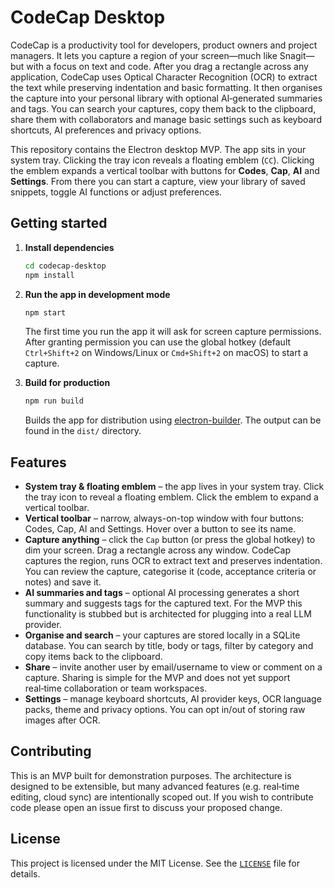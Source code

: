 # CodeCap Desktop

CodeCap is a productivity tool for developers, product owners and project managers.  It lets you capture a region of your screen—much like Snagit—but with a focus on text and code.  After you drag a rectangle across any application, CodeCap uses Optical Character Recognition (OCR) to extract the text while preserving indentation and basic formatting.  It then organises the capture into your personal library with optional AI‑generated summaries and tags.  You can search your captures, copy them back to the clipboard, share them with collaborators and manage basic settings such as keyboard shortcuts, AI preferences and privacy options.

This repository contains the Electron desktop MVP.  The app sits in your system tray.  Clicking the tray icon reveals a floating emblem (`CC`).  Clicking the emblem expands a vertical toolbar with buttons for **Codes**, **Cap**, **AI** and **Settings**.  From there you can start a capture, view your library of saved snippets, toggle AI functions or adjust preferences.

## Getting started

1. **Install dependencies**

   ```sh
   cd codecap-desktop
   npm install
   ```

2. **Run the app in development mode**

   ```sh
   npm start
   ```

   The first time you run the app it will ask for screen capture permissions.  After granting permission you can use the global hotkey (default `Ctrl+Shift+2` on Windows/Linux or `Cmd+Shift+2` on macOS) to start a capture.

3. **Build for production**

   ```sh
   npm run build
   ```

   Builds the app for distribution using [electron-builder](https://www.electron.build/).  The output can be found in the `dist/` directory.

## Features

* **System tray & floating emblem** – the app lives in your system tray.  Click the tray icon to reveal a floating emblem.  Click the emblem to expand a vertical toolbar.
* **Vertical toolbar** – narrow, always-on-top window with four buttons: Codes, Cap, AI and Settings.  Hover over a button to see its name.
* **Capture anything** – click the `Cap` button (or press the global hotkey) to dim your screen.  Drag a rectangle across any window.  CodeCap captures the region, runs OCR to extract text and preserves indentation.  You can review the capture, categorise it (code, acceptance criteria or notes) and save it.
* **AI summaries and tags** – optional AI processing generates a short summary and suggests tags for the captured text.  For the MVP this functionality is stubbed but is architected for plugging into a real LLM provider.
* **Organise and search** – your captures are stored locally in a SQLite database.  You can search by title, body or tags, filter by category and copy items back to the clipboard.
* **Share** – invite another user by email/username to view or comment on a capture.  Sharing is simple for the MVP and does not yet support real‑time collaboration or team workspaces.
* **Settings** – manage keyboard shortcuts, AI provider keys, OCR language packs, theme and privacy options.  You can opt in/out of storing raw images after OCR.

## Contributing

This is an MVP built for demonstration purposes.  The architecture is designed to be extensible, but many advanced features (e.g. real‑time editing, cloud sync) are intentionally scoped out.  If you wish to contribute code please open an issue first to discuss your proposed change.

## License

This project is licensed under the MIT License.  See the [`LICENSE`](LICENSE) file for details.